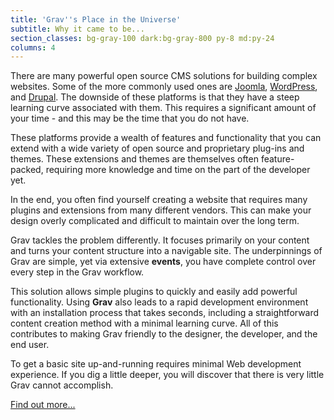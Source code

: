 ```yaml
---
title: 'Grav''s Place in the Universe'
subtitle: Why it came to be...
section_classes: bg-gray-100 dark:bg-gray-800 py-8 md:py-24
columns: 4
---
```


There are many powerful open source CMS solutions for building complex websites.  Some of the more commonly used ones are [Joomla](https://joomla.org?target=_blank), [WordPress](https://wordpress.org?target=_blank), and [Drupal](https://drupal.org?target=_blank). The downside of these platforms is that they have a steep learning curve associated with them. This requires a significant amount of your time - and this may be the time that you do not have.

These platforms provide a wealth of features and functionality that you can extend with a wide variety of open source and proprietary plug-ins and themes.  These extensions and themes are themselves often feature-packed, requiring more knowledge and time on the part of the developer yet.

In the end, you often find yourself creating a website that requires many plugins and extensions from many different vendors. This can make your design overly complicated and difficult to maintain over the long term.

Grav tackles the problem differently.  It focuses primarily on your content and turns your content structure into a navigable site.  The underpinnings of Grav are simple, yet via extensive **events**, you have complete control over every step in the Grav workflow.

This solution allows simple plugins to quickly and easily add powerful functionality. Using **Grav** also leads to a rapid development environment with an installation process that takes seconds, including a straightforward content creation method with a minimal learning curve. All of this contributes to making Grav friendly to the designer, the developer, and the end user.

To get a basic site up-and-running requires minimal Web development experience. If you dig a little deeper, you will discover that there is very little Grav cannot accomplish.

[Find out more...](https://getgrav.org?classes=font-bold)
